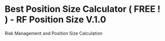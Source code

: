 # Best Position Size Calculator ( FREE ! ) - RF Position Size V.1.0
Risk Management and Position Size Calculation 
